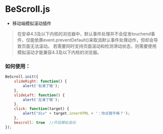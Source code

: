 # BeScroll.js
* 移动端模拟滚动插件

> 在安卓4.3及以下内核的浏览器中，默认事件处理并不会促发touchend事件，仅能依靠event.preventDefault()来取消默认事件处理动作，但却会导致页面无法滚动。
> 若需要同时支持页面滚动和检测滑动状态，则需要使用模拟滚动才能兼容4.3及以下内核的浏览器。

### 如何使用：
```javascript
BeScroll.init({
	slideRight: function() {
		alert('右滑了哦');
	},
	slideLeft: function() {
		alert('左滑了哦');
	},
	click: function(target) {
		alert("div" + target.innerHTML + '：你点我干嘛？');
	},
	bescroll: true  //开启模拟滚动
});
```
